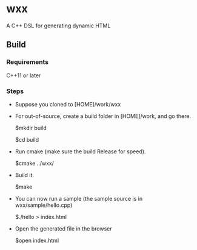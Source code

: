 # wxx
A C++ DSL for generating dynamic HTML

## Build

### Requirements
C++11 or later

### Steps
* Suppose you cloned to [HOME]/work/wxx
* For out-of-source, create a build folder in [HOME]/work, and go there.

	$mkdir build

	$cd build

* Run cmake (make sure the build Release for speed).

	$cmake ../wxx/

* Build it.     

	$make

* You can now run a sample (the sample source is in wxx/sample/hello.cpp)
    
	$./hello > index.html

* Open the generated file in the browser

	$open index.html
